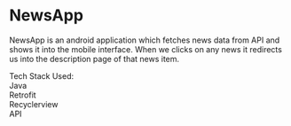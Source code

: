 # NewsApp
NewsApp is an android application which fetches news data from API and shows it into the mobile interface. When we clicks on any news it redirects us into the description page of that news item.

Tech Stack Used:</br>
Java </br>
Retrofit </br>
Recyclerview </br>
API
